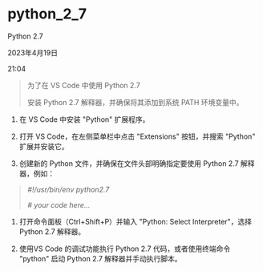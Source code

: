 # python_2_7

Python 2.7

2023年4月19日

21:04

 

> 为了在 VS Code 中使用 Python 2.7
>
> 安装 Python 2.7 解释器，并确保将其添加到系统 PATH 环境变量中。

1.  在 VS Code 中安装 \"Python\" 扩展程序。

2.  打开 VS Code，在左侧菜单栏中点击 \"Extensions\" 按钮，并搜索 "Python" 扩展并安装它。

3.  创建新的 Python 文件，并确保在文件头部明确指定要使用 Python 2.7 解释器，例如：

> *\#!/usr/bin/env python2.7*
>
> *\# your code here\...*

1.  打开命令面板（Ctrl+Shift+P）并输入 \"Python: Select Interpreter\"，选择 Python 2.7 解释器。

2.  使用VS Code 的调试功能执行 Python 2.7 代码，或者使用终端命令 \"python\" 启动 Python 2.7 解释器并手动执行脚本。
